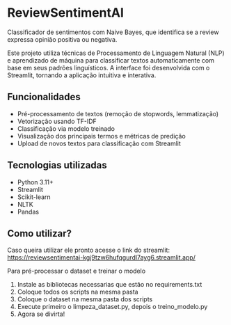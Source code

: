 # ReviewSentimentAI
Classificador de sentimentos com Naive Bayes, que identifica se a review expressa opinião positiva ou negativa.

Este projeto utiliza técnicas de Processamento de Linguagem Natural (NLP) e aprendizado de máquina para classificar textos automaticamente com base em seus padrões linguísticos. 
A interface foi desenvolvida com o Streamlit, tornando a aplicação intuitiva e interativa.

## Funcionalidades

- Pré-processamento de textos (remoção de stopwords, lemmatização)
- Vetorização usando TF-IDF
- Classificação via modelo treinado
- Visualização dos principais termos e métricas de predição
- Upload de novos textos para classificação com Streamlit

## Tecnologias utilizadas

- Python 3.11+
- Streamlit
- Scikit-learn
- NLTK
- Pandas

## Como utilizar?
Caso queira utilizar ele pronto acesse o link do streamlit:
https://reviewsentimentai-kgj9tzw6hufqgurdl7ayg6.streamlit.app/

Para pré-processar o dataset e treinar o modelo 
1. Instale as bibliotecas necessarias que estão no requirements.txt
2. Coloque todos os scripts na mesma pasta
3. Coloque o dataset na mesma pasta dos scripts
4. Execute primeiro o limpeza_dataset.py, depois o treino_modelo.py
5. Agora se divirta!
